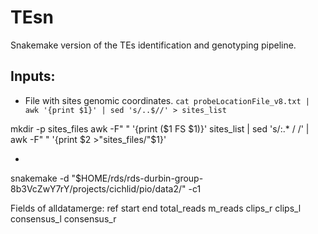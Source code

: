 # TEsn
Snakemake version of the TEs identification and genotyping pipeline.

## Inputs:
- File with sites genomic coordinates.
`cat probeLocationFile_v8.txt | awk '{print $1}' | sed 's/..$//' > sites_list`

mkdir -p sites_files
awk -F" " '{print ($1 FS $1)}' sites_list | sed 's/:.* / /' | awk  -F" " '{print $2 >"sites_files/"$1}'

- 

snakemake -d "$HOME/rds/rds-durbin-group-8b3VcZwY7rY/projects/cichlid/pio/data2/" -c1

Fields of alldatamerge:
ref
start
end
total_reads
m_reads
clips_r
clips_l
consensus_l
consensus_r

